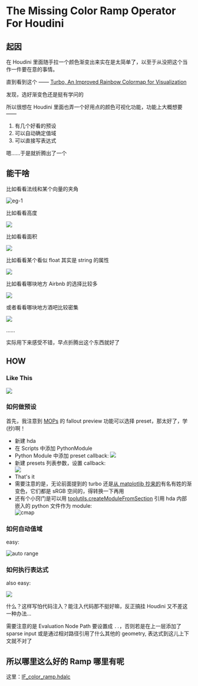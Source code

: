 # The Missing Color Ramp Operator For Houdini

## 起因

在 Houdini 里面随手拉一个颜色渐变出来实在是太简单了，以至于从没把这个当作一件要在意的事情。

直到看到这个 —— [Turbo, An Improved Rainbow Colormap for Visualization](https://ai.googleblog.com/2019/08/turbo-improved-rainbow-colormap-for.html)

发现，选好渐变色还是挺有学问的

所以很想在 Houdini 里面也弄一个好用点的颜色可视化功能，功能上大概想要——

1. 有几个好看的预设
2. 可以自动确定值域
3. 可以直接写表达式

嗯……于是就折腾出了一个


## 能干啥

比如看看法线和某个向量的夹角

![eg-1](_v_images/20190825173300586_542.png)

比如看看高度

![](_v_images/20190825174121618_27742.png)

比如看看面积

![](_v_images/20190825222311818_23335.png)

比如看看某个看似 float 其实是 string 的属性

![](_v_images/20190825180357862_14756.png)

比如看看哪块地方 Airbnb 的选择比较多

![](_v_images/20190825174729628_8736.png)

或者看看哪块地方酒吧比较密集

![](_v_images/20190825220342069_422.png)

……

实际用下来感受不错，早点折腾出这个东西就好了

## HOW

### Like This

![](_v_images/20190825231303548_12319.png)

### 如何做预设

首先，我注意到 [MOPs](https://www.motionoperators.com) 的 fallout preview 功能可以选择 preset，那太好了，学(抄)啊！

* 新建 hda
* 在 Scripts 中添加 PythonModule
* Python Module 中添加 preset callback:
  ![](_v_images/20190825181240078_31358.png)
* 新建 presets 列表参数，设置 callback:  
  ![](_v_images/20190825181436629_10795.png)
* That's it
* 需要注意的是，无论前面提到的 turbo 还是[从 matplotlib 抄来的](https://github.com/matplotlib/matplotlib/blob/master/lib/matplotlib/_cm_listed.py)有名有姓的渐变色，它们都是 sRGB 空间的，得转换一下再用
* 还有个小窍门是可以用 [toolutils.createModuleFromSection](https://www.sidefx.com/docs/houdini/hom/hou/HDAModule.html) 引用 hda 内部嵌入的 python 文件作为 module:  
  ![cmap](_v_images/20190825223221698_5657.png)


### 如何自动值域

easy:

![auto range](_v_images/20190825184316778_27430.png)

### 如何执行表达式

also easy:

![](_v_images/20190825184657092_1056.png)

什么？这样写怕代码注入？能注入代码那不挺好嘛，反正搞挂 Houdini 又不差这一种办法...

需要注意的是 Evaluation Node Path 要设置成 `..`，否则若是在上一层添加了 sparse input 或是通过相对路径引用了什么其他的 geometry, 表达式到这儿上下文就不对了


## 所以哪里这么好的 Ramp 哪里有呢

这里：[IF_color_ramp.hdalc](https://drive.google.com/file/d/1bDfUAPhwgE36blzBz-LrmgOw8wH_3p-h/view?usp=sharing)